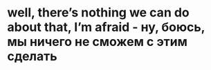 # well, there’s nothing we can do about that, I’m afraid - ну, боюсь, мы ничего не сможем с этим сделать
